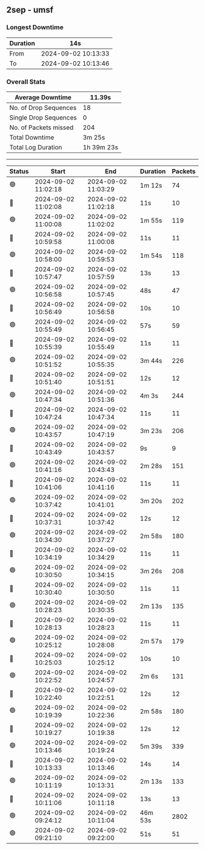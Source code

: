
## 2sep - umsf

### Longest Downtime

Duration | 14s
---- | ----
From | 2024-09-02 10:13:33
To | 2024-09-02 10:13:46

### Overall Stats

Average Downtime | 11.39s
---- | ----
No. of Drop Sequences | 18
Single Drop Sequences | 0
No. of Packets missed | 204
Total Downtime | 3m 25s
Total Log Duration | 1h 39m 23s


---------

Status | Start | End | Duration | Packets
---- | ---- | ---- | ---- | ----
🟢 | 2024-09-02 11:02:18 | 2024-09-02 11:03:29 | 1m 12s | 74
🔴 | 2024-09-02 11:02:08 | 2024-09-02 11:02:18 | 11s | 10
🟢 | 2024-09-02 11:00:08 | 2024-09-02 11:02:02 | 1m 55s | 119
🔴 | 2024-09-02 10:59:58 | 2024-09-02 11:00:08 | 11s | 11
🟢 | 2024-09-02 10:58:00 | 2024-09-02 10:59:53 | 1m 54s | 118
🔴 | 2024-09-02 10:57:47 | 2024-09-02 10:57:59 | 13s | 13
🟢 | 2024-09-02 10:56:58 | 2024-09-02 10:57:45 | 48s | 47
🔴 | 2024-09-02 10:56:49 | 2024-09-02 10:56:58 | 10s | 10
🟢 | 2024-09-02 10:55:49 | 2024-09-02 10:56:45 | 57s | 59
🔴 | 2024-09-02 10:55:39 | 2024-09-02 10:55:49 | 11s | 11
🟢 | 2024-09-02 10:51:52 | 2024-09-02 10:55:35 | 3m 44s | 226
🔴 | 2024-09-02 10:51:40 | 2024-09-02 10:51:51 | 12s | 12
🟢 | 2024-09-02 10:47:34 | 2024-09-02 10:51:36 | 4m 3s | 244
🔴 | 2024-09-02 10:47:24 | 2024-09-02 10:47:34 | 11s | 11
🟢 | 2024-09-02 10:43:57 | 2024-09-02 10:47:19 | 3m 23s | 206
🔴 | 2024-09-02 10:43:49 | 2024-09-02 10:43:57 | 9s | 9
🟢 | 2024-09-02 10:41:16 | 2024-09-02 10:43:43 | 2m 28s | 151
🔴 | 2024-09-02 10:41:06 | 2024-09-02 10:41:16 | 11s | 11
🟢 | 2024-09-02 10:37:42 | 2024-09-02 10:41:01 | 3m 20s | 202
🔴 | 2024-09-02 10:37:31 | 2024-09-02 10:37:42 | 12s | 12
🟢 | 2024-09-02 10:34:30 | 2024-09-02 10:37:27 | 2m 58s | 180
🔴 | 2024-09-02 10:34:19 | 2024-09-02 10:34:29 | 11s | 11
🟢 | 2024-09-02 10:30:50 | 2024-09-02 10:34:15 | 3m 26s | 208
🔴 | 2024-09-02 10:30:40 | 2024-09-02 10:30:50 | 11s | 11
🟢 | 2024-09-02 10:28:23 | 2024-09-02 10:30:35 | 2m 13s | 135
🔴 | 2024-09-02 10:28:13 | 2024-09-02 10:28:23 | 11s | 11
🟢 | 2024-09-02 10:25:12 | 2024-09-02 10:28:08 | 2m 57s | 179
🔴 | 2024-09-02 10:25:03 | 2024-09-02 10:25:12 | 10s | 10
🟢 | 2024-09-02 10:22:52 | 2024-09-02 10:24:57 | 2m 6s | 131
🔴 | 2024-09-02 10:22:40 | 2024-09-02 10:22:51 | 12s | 12
🟢 | 2024-09-02 10:19:39 | 2024-09-02 10:22:36 | 2m 58s | 180
🔴 | 2024-09-02 10:19:27 | 2024-09-02 10:19:38 | 12s | 12
🟢 | 2024-09-02 10:13:46 | 2024-09-02 10:19:24 | 5m 39s | 339
🔴 | 2024-09-02 10:13:33 | 2024-09-02 10:13:46 | 14s | 14
🟢 | 2024-09-02 10:11:19 | 2024-09-02 10:13:31 | 2m 13s | 133
🔴 | 2024-09-02 10:11:06 | 2024-09-02 10:11:18 | 13s | 13
🟢 | 2024-09-02 09:24:12 | 2024-09-02 10:11:04 | 46m 53s | 2802
🟢 | 2024-09-02 09:21:10 | 2024-09-02 09:22:00 | 51s | 51